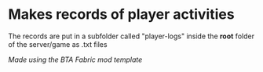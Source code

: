 <h1>Makes records of player activities</h1>



The records are put in a subfolder called "player-logs" inside the **root** folder of the server/game as .txt files


*Made using the BTA Fabric mod template*
